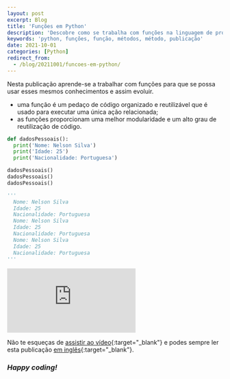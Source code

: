 ```yaml
---
layout: post
excerpt: Blog
title: 'Funções em Python'
description: 'Descobre como se trabalha com funções na linguagem de programação Python. Obtém respostas às tuas dúvidas com a teoria e os exemplos apresentados.'
keywords: 'python, funções, função, métodos, método, publicação'
date: 2021-10-01
categories: [Python]
redirect_from:
  - /blog/20211001/funcoes-em-python/
---
```


Nesta publicação aprende-se a trabalhar com funções para que se possa usar esses mesmos conhecimentos e assim evoluir.

- uma função é um pedaço de código organizado e reutilizável que é usado para executar uma única ação relacionada;
- as funções proporcionam uma melhor modularidade e um alto grau de reutilização de código.

```python
def dadosPessoais():
  print('Nome: Nelson Silva')
  print('Idade: 25')
  print('Nacionalidade: Portuguesa')

dadosPessoais()
dadosPessoais()
dadosPessoais()

'''
  Nome: Nelson Silva
  Idade: 25
  Nacionalidade: Portuguesa
  Nome: Nelson Silva
  Idade: 25
  Nacionalidade: Portuguesa
  Nome: Nelson Silva
  Idade: 25
  Nacionalidade: Portuguesa
'''
```

<div class="video-container">
  <iframe src="https://www.youtube.com/embed/H8M_73ybl5Y" frameborder="0" allowfullscreen></iframe>
</div>

Não te esqueças de [assistir ao vídeo](https://youtu.be/H8M_73ybl5Y){:target="\_blank"} e podes sempre ler esta publicação [em inglês](https://nelsonsilvadev.com/blog/functions-in-python/){:target="\_blank"}.

### _Happy coding!_
